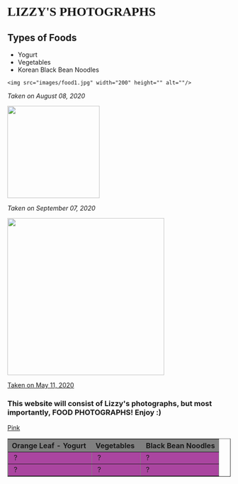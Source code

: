<!doctype html>
<html>
<head>
<meta charset="utf-8">
<title>html1</title>
<style type="text/css">.tag {
}
</style>
<link href="styles.css" rel="stylesheet" type="text/css">
</head>
<h1 style="font-family:verdana;">LIZZY'S PHOTOGRAPHS</h1>
    
<body>
<h2>Types of Foods</h2>
    <ul>
        <li>Yogurt</li>
        <li>Vegetables</li>
        <li>Korean Black Bean Noodles</li>
    </ul>
    
    <img src="images/food1.jpg" width="200" height="" alt=""/>
<p class="tag"><em class="text_column">Taken on August 08, 2020</em></p>
<img src="images/food2.jpg" width="208" height="" alt=""/>
<p><em>Taken on September 07, 2020</em></p>
<img src="images/food3.jpg" width="354" height="" alt=""/>
<p><a href="blackbeannoodles.html">Taken on May 11, 2020</a></p>
    <h3>This website will consist of Lizzy's photographs, but most importantly, FOOD PHOTOGRAPHS! Enjoy :)</h3>
    <td><a href="http://www.google.com">Pink </a></td>
<table width="100%" border="1">
    <tbody bgcolor="grey">
    <tr align="left">
      <th scope="col">Orange Leaf - Yogurt&nbsp;</th>
      <th scope="col">Vegetables&nbsp;</th>
      <th scope="col">&nbsp;Black Bean Noodles</th>
    </tr>
    <tr>
      <td  background bgcolor="#AA45A0" scope="row">&nbsp;?</td>
      <td  background bgcolor="#AA45A0" scope="row">&nbsp;?</td>
       <td  background bgcolor="#AA45A0" scope="row">&nbsp;?</td>
    </tr>
    <tr>
      <td  background bgcolor="#AA45A0" scope="row">&nbsp;?</td>
       <td  background bgcolor="#AA45A0" scope="row">&nbsp;?</td>
       <td  background bgcolor="#AA45A0" scope="row">&nbsp;?</td>
    </tr>
  </tbody>
</table>

</body>
</html>

